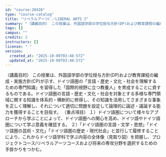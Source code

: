 ```yaml
---
id: "course:28416"
type: "course-catalog"
title: "リベラルアーツⅠ ／LIBERAL ARTS I"
summary: "（講義目的） この授業は、外国語学部の学位授与方針(DP)および教育課程の編成・実施方針(CP)が示す、ドイツ語圏の「言語・歴史・文化・社会を理解するための専門知識」を習得した「国際的視野に立つ教養人」を育成することに資するものである。ドイ…"
tags: []
campus: ""
credits: 2
instructors: []
license: " "
version:
  created_at: "2025-10-09T03:48:57Z"
  updated_at: "2025-10-09T03:48:57Z"
---
```


（講義目的） この授業は、外国語学部の学位授与方針(DP)および教育課程の編成・実施方針(CP)が示す、ドイツ語圏の「言語・歴史・文化・社会を理解するための専門知識」を習得した「国際的視野に立つ教養人」を育成することに資するものである。ドイツ語圏の言語・歴史・文化・社会を対象とする多様な専門領域に関する知識を体系的・横断的に修得し、その知識を活用してさまざまな事象を正しく理解し、それについて適切に問題を設定して論理的に論述・議論する能力を獲得することを目指す。 （重点項目） １）ドイツ語圏について様々なアプローチから学ぶことによって、ドイツ語圏への関心を高め、ドイツ語やドイツ語圏について学ぶ意義を確認する。 ２）「ドイツ語圏の言語・文学・思想」「ドイツ語圏の芸術・文化」「ドイツ語圏の歴史・現代社会」と並行して履修することにより、これからドイツ語学科で学ぶ内容の全体像（見取り図）を把握し、プロジェクトコース/リベラルアーツコースおよび将来の専攻分野を選択するための手掛かりをつかむ。
